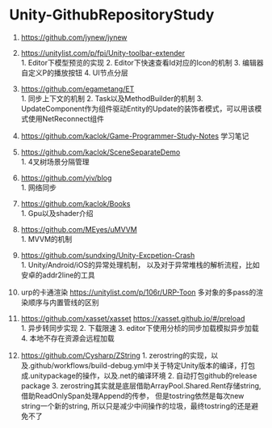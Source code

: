 # Unity-GithubRepositoryStudy

1. https://github.com/jynew/jynew    
2. https://unitylist.com/p/fpi/Unity-toolbar-extender                              
        1. Editor下模型预览的实现
        2. Editor下快速查看Id对应的Icon的机制
        3. 编辑器自定义P的播放按钮
        4. UI节点分层
2. https://github.com/egametang/ET                           
        1. 同步上下文的机制
        2. Task以及MethodBuilder的机制
        3. UpdateComponent作为组件驱动Entity的Update的装饰者模式，可以用该模式使用NetReconnect组件
3. https://github.com/kaclok/Game-Programmer-Study-Notes  学习笔记
4. https://github.com/kaclok/SceneSeparateDemo                                
        1. 4叉树场景分隔管理            
5. https://github.com/yiv/blog                                     
        1. 网络同步                 
6. https://github.com/kaclok/Books                                      
        1. Gpu以及shader介绍        
7. https://github.com/MEyes/uMVVM                                        
        1. MVVM的机制          
8. https://github.com/sundxing/Unity-Excpetion-Crash                         
        1. Unity/Android/iOS的异常处理机制， 以及对于异常堆栈的解析流程，比如安卓的addr2line的工具

9. urp的卡通渲染 https://unitylist.com/p/106r/URP-Toon 多对象的多pass的渲染顺序与内置管线的区别
10. https://github.com/xasset/xasset  https://xasset.github.io/#/preload  
        1. 异步转同步实现
        2. 下载限速
        3. editor下使用分桢的同步加载模拟异步加载
        4. 本地不存在资源会远程加载
11. https://github.com/Cysharp/ZString 
        1. zerostring的实现，以及.github/workflows/build-debug.yml中关于特定Unity版本的编译，打包成.unitypackage的操作，以及.net的编译环境
        2. 自动打包github的release package
        3. zerostring其实就是底层借助ArrayPool<char>.Shared.Rent存储string, 借助ReadOnlySpan<char>处理Append的传参， 但是tostring依然是每次new string一个新的string, 所以只是减少中间操作的垃圾，最终tostring的还是避免不了
